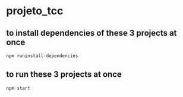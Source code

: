 # projeto_tcc

## to install dependencies of these 3 projects at once


```bash
npm runinstall-dependencies
```

## to run these 3 projects at once


```bash
npm start
```